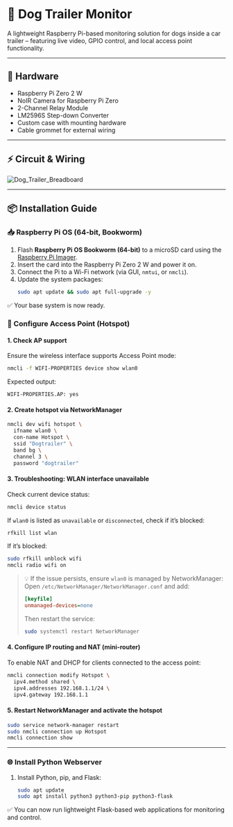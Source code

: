 # 🐶 Dog Trailer Monitor

A lightweight Raspberry Pi-based monitoring solution for dogs inside a car trailer – featuring live video, GPIO control, and local access point functionality.

---

## 🔧 Hardware

- Raspberry Pi Zero 2 W  
- NoIR Camera for Raspberry Pi Zero  
- 2-Channel Relay Module  
- LM2596S Step-down Converter  
- Custom case with mounting hardware  
- Cable grommet for external wiring  

---

## ⚡ Circuit & Wiring

![Dog_Trailer_Breadboard](https://github.com/user-attachments/assets/2f722542-6e5a-446f-82ca-80c806fdb9cd)

---

## 📦 Installation Guide

### 📥 Raspberry Pi OS (64-bit, Bookworm)

1. Flash **Raspberry Pi OS Bookworm (64-bit)** to a microSD card using the [Raspberry Pi Imager](https://www.raspberrypi.com/software/).
2. Insert the card into the Raspberry Pi Zero 2 W and power it on.
3. Connect the Pi to a Wi-Fi network (via GUI, `nmtui`, or `nmcli`).
4. Update the system packages:
   ```bash
   sudo apt update && sudo apt full-upgrade -y
   ```

✅ Your base system is now ready.


### 📡 Configure Access Point (Hotspot)

#### 1. Check AP support

Ensure the wireless interface supports Access Point mode:

```bash
nmcli -f WIFI-PROPERTIES device show wlan0
```

Expected output:
```
WIFI-PROPERTIES.AP: yes
```


#### 2. Create hotspot via NetworkManager

```bash
nmcli dev wifi hotspot \
  ifname wlan0 \
  con-name Hotspot \
  ssid "Dogtrailer" \
  band bg \
  channel 3 \
  password "dogtrailer"
```


#### 3. Troubleshooting: WLAN interface unavailable

Check current device status:

```bash
nmcli device status
```

If `wlan0` is listed as `unavailable` or `disconnected`, check if it’s blocked:

```bash
rfkill list wlan
```

If it’s blocked:
```bash
sudo rfkill unblock wifi
nmcli radio wifi on
```

> 💡 If the issue persists, ensure `wlan0` is managed by NetworkManager:
> Open `/etc/NetworkManager/NetworkManager.conf` and add:
> ```ini
> [keyfile]
> unmanaged-devices=none
> ```
> Then restart the service:
> ```bash
> sudo systemctl restart NetworkManager
> ```


#### 4. Configure IP routing and NAT (mini-router)

To enable NAT and DHCP for clients connected to the access point:

```bash
nmcli connection modify Hotspot \
  ipv4.method shared \
  ipv4.addresses 192.168.1.1/24 \
  ipv4.gateway 192.168.1.1
```


#### 5. Restart NetworkManager and activate the hotspot

```bash
sudo service network-manager restart
sudo nmcli connection up Hotspot
nmcli connection show
```

---

### 🌐 Install Python Webserver

1. Install Python, pip, and Flask:
   ```bash
   sudo apt update
   sudo apt install python3 python3-pip python3-flask

✅ You can now run lightweight Flask-based web applications for monitoring and control.
